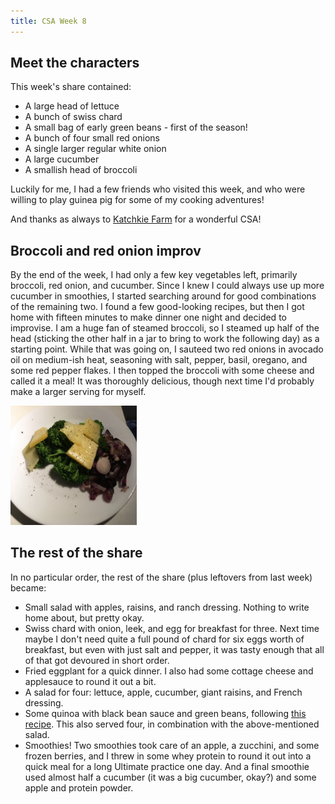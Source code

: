 ```yaml
---
title: CSA Week 8
---
```


## Meet the characters

This week's share contained:

* A large head of lettuce
* A bunch of swiss chard
* A small bag of early green beans - first of the season!
* A bunch of four small red onions
* A single larger regular white onion
* A large cucumber
* A smallish head of broccoli

Luckily for me, I had a few friends who visited this week, and who were willing
to play guinea pig for some of my cooking adventures!

And thanks as always to [Katchkie Farm](http://katchkiefarm.com/) for a
wonderful CSA!

## Broccoli and red onion improv

By the end of the week, I had only a few key vegetables left, primarily
broccoli, red onion, and cucumber. Since I knew I could always use up more
cucumber in smoothies, I started searching around for good combinations of
the remaining two. I found a few good-looking recipes, but then I got home
with fifteen minutes to make dinner one night and decided to improvise.
I am a huge fan of steamed broccoli, so I steamed up half of the head
(sticking the other half in a jar to bring to work the following day) as a
starting point. While that was going on, I sauteed two red onions in
avocado oil on medium-ish heat, seasoning with salt, pepper, basil,
oregano, and some red pepper flakes. I then topped the broccoli with some
cheese and called it a meal! It was thoroughly delicious, though next time
I'd probably make a larger serving for myself.

<img class="centerimage" src="../images/20170808-broccoli-red-onion.jpg" width="40%">

## The rest of the share

In no particular order, the rest of the share (plus leftovers from last week)
became:

* Small salad with apples, raisins, and ranch dressing. Nothing to write
home about, but pretty okay.
* Swiss chard with onion, leek, and egg for breakfast for three. Next time
maybe I don't need quite a full pound of chard for six eggs worth of
breakfast, but even with just salt and pepper, it was tasty enough that all
of that got devoured in short order.
* Fried eggplant for a quick dinner. I also had some cottage cheese and
applesauce to round it out a bit.
* A salad for four: lettuce, apple, cucumber, giant raisins, and French dressing.
* Some quinoa with black bean sauce and green beans, following [this
recipe](https://recipes.sparkpeople.com/recipe-detail.asp?recipe=2009479).
This also served four, in combination with the above-mentioned salad.
* Smoothies! Two smoothies took care of an apple, a zucchini, and some
frozen berries, and I threw in some whey protein to round it out into a
quick meal for a long Ultimate practice one day. And a final smoothie used
almost half a cucumber (it was a big cucumber, okay?) and some apple and
protein powder.
